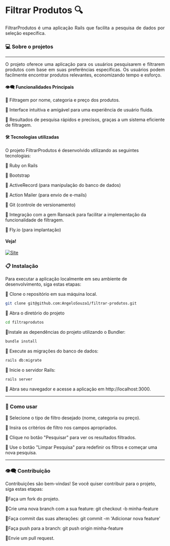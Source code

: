# Filtrar Produtos 🔍

<div align="justify">

FiltrarProdutos é uma aplicação Rails que facilita a pesquisa de dados por seleção específica.

</div>

### 💻  Sobre o projetos
---
<div align="justify">
O projeto  oferece uma aplicação  para os usuários pesquisarem e filtrarem produtos com base em suas preferências específicas. Os usuários podem facilmente encontrar produtos relevantes, economizando tempo e esforço. 



#### 👁️‍🗨️ Funcionalidades Principais

🔹 Filtragem por nome, categoria e preço dos produtos.

🔹 Interface intuitiva e amigável para uma experiência de usuário fluida.

🔹 Resultados de pesquisa rápidos e precisos, graças a um sistema eficiente de filtragem.

</div>

####  🛠 Tecnologias utilizadas
O projeto FiltrarProdutos é desenvolvido utilizando as seguintes tecnologias:

🔹 Ruby on Rails

🔹 Bootstrap

🔹 ActiveRecord (para manipulação do banco de dados)

🔹 Action Mailer (para envio de e-mails)

🔹 Git (controle de versionamento)

🔹 Integração com a gem Ransack para facilitar a implementação da funcionalidade de filtragem.

🔹 Fly.io (para implantação)


#### Veja!

 <a href="https://filtraprodutos.fly.dev/">
    <img src="https://img.shields.io/badge/FUNCIONALIDADE%20-darkgreeen" alt="Site">
 </a>


 ### 📋 Instalação
 Para executar a aplicação localmente em seu ambiente de desenvolvimento, siga estas etapas:

 🔹 Clone o repositório em sua máquina local.

  ```bash
git clone git@github.com:AngeloSouza1/filtrar-produtos.git
```
 🔹 Abra o diretório do projeto

  ```bash
cd filtraprodutos
```
 🔹Instale as dependências do projeto utilizando o Bundler:

  ```bash
bundle install
```
 🔹 Execute as migrações do banco de dados:

  ```bash
rails db:migrate
```

 🔹 Inicie o servidor Rails:

  ```bash
rails server
```

 🔹 Abra seu navegador e acesse a aplicação em http://localhost:3000.


---
 ### 🚀 Como usar

🔹 Selecione o tipo de filtro desejado (nome, categoria ou preço).

🔹 Insira os critérios de filtro nos campos apropriados.

🔹 Clique no botão "Pesquisar" para ver os resultados filtrados.

🔹 Use o botão "Limpar Pesquisa" para redefinir os filtros e começar uma nova pesquisa.
<p>

  ---
  
### 👁️‍🗨️ Contribuição

Contribuições são bem-vindas! Se você quiser contribuir para o projeto, siga estas etapas:

🔹Faça um fork do projeto.

🔹Crie uma nova branch com a sua feature: git checkout -b minha-feature

🔹Faça commit das suas alterações: git commit -m 'Adicionar nova feature'

🔹Faça push para a branch: git push origin minha-feature

🔹Envie um pull request.




